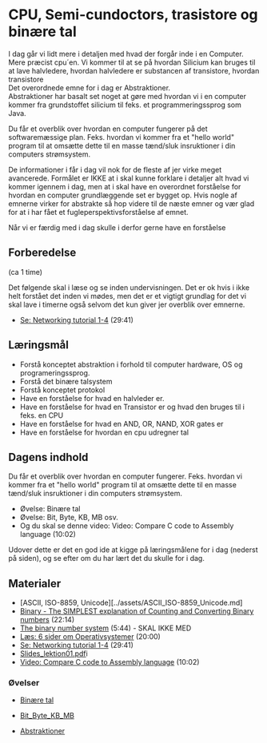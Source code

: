 # CPU, Semi-cundoctors, trasistore og binære tal
I dag går vi lidt mere i detaljen med hvad der forgår inde i en Computer. Mere præcist cpu´en. Vi kommer til at se på hvordan Silicium kan bruges til at lave halvledere, hvordan halvledere er substancen af transistore, hvordan transistore  
Det overordnede emne for i dag er Abstraktioner.    
Abstraktioner har basalt set noget at gøre med hvordan vi i en computer kommer fra grundstoffet silicium til feks. et programmeringssprog som Java.

Du får et overblik over hvordan en computer fungerer på det softwaremæssige plan. Feks. hvordan vi kommer fra et "hello world" program til at omsætte dette til en masse tænd/sluk insruktioner i din computers strømsystem. 

De informationer i får i dag vil nok for de fleste af jer virke meget avancerede. Formålet er IKKE at i skal kunne forklare i detaljer alt hvad vi kommer igennem i dag, men at i skal have en overordnet forståelse for hvordan en computer grundlæggende set er bygget op. Hvis nogle af emnerne virker for abstrakte så hop videre til de næste emner og vær glad for at i har fået et fugleperspektivsforståelse af emnet. 

Når vi er færdig med i dag skulle i derfor gerne have en forståelse

## Forberedelse
(ca 1 time)

Det følgende skal i læse og se inden undervisningen. Det er ok hvis i ikke helt forstået det inden vi mødes, men det er et vigtigt grundlag for det vi skal lave i timerne også selvom det kun giver jer overblik over emnerne.  

* [Se: Networking tutorial 1-4](https://www.youtube.com/watch?v=XaGXPObx2Gs&list=PLowKtXNTBypH19whXTVoG3oKSuOcw_XeW) (29:41)

## Læringsmål

* Forstå konceptet abstraktion i forhold til computer hardware, OS og programeringssprog. 
* Forstå det binære talsystem
* Forstå konceptet protokol
* Have en forståelse for hvad en halvleder er.
* Have en forståelse for hvad en Transistor er og hvad den bruges til i feks. en CPU
* Have en forståelse for hvad en AND, OR, NAND, XOR gates er
* Have en forståelse for hvordan en cpu udregner tal


## Dagens indhold

Du får et overblik over hvordan en computer fungerer. Feks. hvordan vi kommer fra et "hello world" program til at omsætte dette til en masse tænd/sluk insruktioner i din computers strømsystem. 

* Øvelse: Binære tal
* Øvelse: Bit, Byte, KB, MB osv.
* Og du skal se denne video: Video: Compare C code to Assembly language (10:02)

Udover dette er det en god ide at kigge på læringsmålene for i dag (nederst på siden), og se efter om du har lært det du skulle for i dag.
## Materialer
* [ASCII, ISO-8859, Unicode][../assets/ASCII_ISO-8859_Unicode.md]
* [Binary - The SIMPLEST explanation of Counting and Converting Binary numbers](https://www.youtube.com/watch?v=RrJXLdv1i74) (22:14)
* [The binary number system](https://www.youtube.com/watch?v=sXxwr66Y79Y) (5:44) - SKAL IKKE MED
* [Læs: 6 sider om Operativsystemer](assets/6_sider_om_Operativsystemer.pdf) (20:00)
* [Se: Networking tutorial 1-4](https://www.youtube.com/watch?v=XaGXPObx2Gs&list=PLowKtXNTBypH19whXTVoG3oKSuOcw_XeW) (29:41)
* [Slides_lektion01.pdf](../assets/Slides_lektione01.pdf)i
* [Video: Compare C code to Assembly language](../assets/assembly_c.md) (10:02)


### Øvelser
* [Binære tal](../assets/binære_tal.md)
* [Bit_Byte_KB_MB](../assets/Bit_Byte_KB_MB.md)

* [Abstraktioner](../assets/ovelser_abstraktion.md)